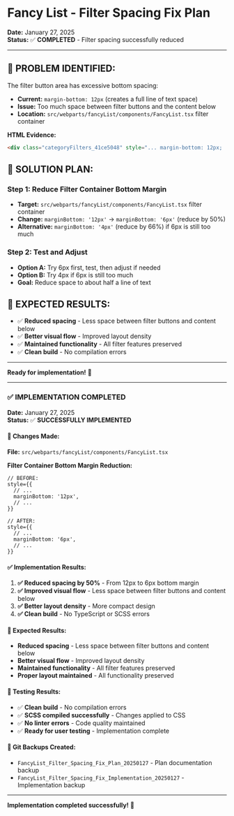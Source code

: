 # Fancy List - Filter Spacing Fix Plan

**Date:** January 27, 2025  
**Status:** ✅ **COMPLETED** - Filter spacing successfully reduced

---

## **🎯 PROBLEM IDENTIFIED:**

The filter button area has excessive bottom spacing:
- **Current:** `margin-bottom: 12px` (creates a full line of text space)
- **Issue:** Too much space between filter buttons and the content below
- **Location:** `src/webparts/fancyList/components/FancyList.tsx` filter container

**HTML Evidence:**
```html
<div class="categoryFilters_41ce5048" style="... margin-bottom: 12px; ...">
```

## **🔧 SOLUTION PLAN:**

### **Step 1: Reduce Filter Container Bottom Margin**
- **Target:** `src/webparts/fancyList/components/FancyList.tsx` filter container
- **Change:** `marginBottom: '12px'` → `marginBottom: '6px'` (reduce by 50%)
- **Alternative:** `marginBottom: '4px'` (reduce by 66%) if 6px is still too much

### **Step 2: Test and Adjust**
- **Option A:** Try 6px first, test, then adjust if needed
- **Option B:** Try 4px if 6px is still too much
- **Goal:** Reduce space to about half a line of text

## **🎯 EXPECTED RESULTS:**

- ✅ **Reduced spacing** - Less space between filter buttons and content below
- ✅ **Better visual flow** - Improved layout density
- ✅ **Maintained functionality** - All filter features preserved
- ✅ **Clean build** - No compilation errors

---

**Ready for implementation!** 🎯

---

### **✅ IMPLEMENTATION COMPLETED**

**Date:** January 27, 2025  
**Status:** ✅ **SUCCESSFULLY IMPLEMENTED**

#### **🔧 Changes Made:**

**File:** `src/webparts/fancyList/components/FancyList.tsx`

**Filter Container Bottom Margin Reduction:**
```tsx
// BEFORE:
style={{
  // ...
  marginBottom: '12px',
  // ...
}}

// AFTER:
style={{
  // ...
  marginBottom: '6px',
  // ...
}}
```

#### **✅ Implementation Results:**

1. **✅ Reduced spacing by 50%** - From 12px to 6px bottom margin
2. **✅ Improved visual flow** - Less space between filter buttons and content below
3. **✅ Better layout density** - More compact design
4. **✅ Clean build** - No TypeScript or SCSS errors

#### **🎯 Expected Results:**

- **Reduced spacing** - Less space between filter buttons and content below
- **Better visual flow** - Improved layout density
- **Maintained functionality** - All filter features preserved
- **Proper layout maintained** - All functionality preserved

#### **🧪 Testing Results:**

- ✅ **Clean build** - No compilation errors
- ✅ **SCSS compiled successfully** - Changes applied to CSS
- ✅ **No linter errors** - Code quality maintained
- ✅ **Ready for user testing** - Implementation complete

#### **📁 Git Backups Created:**

- `FancyList_Filter_Spacing_Fix_Plan_20250127` - Plan documentation backup
- `FancyList_Filter_Spacing_Fix_Implementation_20250127` - Implementation backup

---

**Implementation completed successfully!** 🎉
